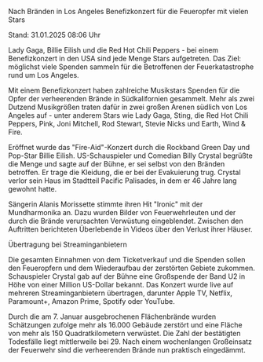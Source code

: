 
Nach Bränden in Los Angeles 
Benefizkonzert für die Feueropfer mit vielen Stars


Stand: 31.01.2025 08:06 Uhr


Lady Gaga, Billie Eilish und die Red Hot Chili Peppers - bei einem Benefizkonzert in den USA sind jede Menge Stars aufgetreten. Das Ziel: möglichst viele Spenden sammeln für die Betroffenen der Feuerkatastrophe rund um Los Angeles.



Mit einem Benefizkonzert haben zahlreiche Musikstars Spenden für die Opfer der verheerenden Brände in Südkalifornien gesammelt. Mehr als zwei Dutzend Musikgrößen traten dafür in zwei großen Arenen südlich von Los Angeles auf - unter anderem Stars wie Lady Gaga, Sting, die Red Hot Chili Peppers, Pink, Joni Mitchell, Rod Stewart, Stevie Nicks und Earth, Wind & Fire.


Eröffnet wurde das "Fire-Aid"-Konzert durch die Rockband Green Day und Pop-Star Billie Eilish. US-Schauspieler und Comedian Billy Crystal begrüßte die Menge und sagte auf der Bühne, er sei selbst von den Bränden betroffen. Er trage die Kleidung, die er bei der Evakuierung trug. Crystal verlor sein Haus im Stadtteil Pacific Palisades, in dem er 46 Jahre lang gewohnt hatte.


Sängerin Alanis Morissette stimmte ihren Hit "Ironic" mit der Mundharmonika an. Dazu wurden Bilder von Feuerwehrleuten und der durch die Brände verursachten Verwüstung eingeblendet. Zwischen den Auftritten berichteten Überlebende in Videos über den Verlust ihrer Häuser.

Übertragung bei Streaminganbietern


Die gesamten Einnahmen von dem Ticketverkauf und die Spenden sollen den Feueropfern und dem Wiederaufbau der zerstörten Gebiete zukommen. Schauspieler Crystal gab auf der Bühne eine Großspende der Band U2 in Höhe von einer Million US-Dollar bekannt. Das Konzert wurde live auf mehreren Streaminganbietern übertragen, darunter Apple TV, Netflix, Paramount+, Amazon Prime, Spotify oder YouTube.


Durch die am 7. Januar ausgebrochenen Flächenbrände wurden Schätzungen zufolge mehr als 16.000 Gebäude zerstört und eine Fläche von mehr als 150 Quadratkilometern verwüstet. Die Zahl der bestätigten Todesfälle liegt mittlerweile bei 29. Nach einem wochenlangen Großeinsatz der Feuerwehr sind die verheerenden Brände nun praktisch eingedämmt.

